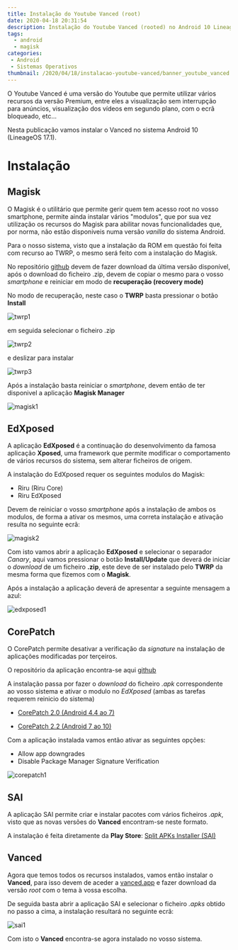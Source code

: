 ```yaml
---
title: Instalação do Youtube Vanced (root)
date: 2020-04-18 20:31:54
description: Instalação do Youtube Vanced (rooted) no Android 10 LineageOS 17.1
tags: 
  - android
  - magisk
categories: 
 - Android
 - Sistemas Operativos
thumbnail: /2020/04/18/instalacao-youtube-vanced/banner_youtube_vanced.png
---
```


O Youtube Vanced é uma versão do Youtube que permite utilizar vários recursos da versão Premium, entre eles a visualização sem interrupção para anúncios, visualização dos vídeos em segundo plano, com o ecrã bloqueado, etc...

Nesta publicação vamos instalar o Vanced no sistema Android 10 (LineageOS 17.1).

<!-- more -->

# Instalação

## Magisk

O Magisk é o utilitário que permite gerir quem tem acesso root no vosso smartphone, permite ainda instalar vários "modulos", que por sua vez utilização os recursos do Magisk para abilitar novas funcionalidades que, por norma, não estão disponiveis numa versão *vanilla* do sistema Android.

Para o nosso sistema, visto que a instalação da ROM em questão foi feita com recurso ao TWRP, o mesmo será feito com a instalação do Magisk.

No repositório [github](https://topjohnwu.github.io/Magisk/install.html) devem de fazer download da última versão disponível, após o download do ficheiro .zip, devem de copiar o mesmo para o vosso *smartphone* e reiniciar em modo de **recuperação (recovery mode)**

No modo de recuperação, neste caso o **TWRP** basta pressionar o botão **Install** 

![twrp1](twrp1.png)

em seguida selecionar o ficheiro .zip 

![twrp2](twrp2.png)

e deslizar para instalar
 
 ![twrp3](twrp3.png)

 Após a instalação basta reiniciar o *smartphone*, devem então de ter disponivel a aplicação **Magisk Manager**

 ![magisk1](magisk.png)

 ## EdXposed

 A aplicação **EdXposed** é a continuação do desenvolvimento da famosa aplicação **Xposed**, uma framework que permite modificar o comportamento de vários recursos do sistema, sem alterar ficheiros de origem.

 A instalação do EdXposed requer os seguintes modulos do Magisk:

 * Riru (Riru Core)
 * Riru EdXposed

 Devem de reiniciar o vosso *smartphone* após a instalação de ambos os modulos, de forma a ativar os mesmos, uma correta instalação e ativação resulta no seguinte ecrã:

![magisk2](magisk2.png)

Com isto vamos abrir a aplicação **EdXposed** e selecionar o separador *Canary*, aqui vamos pressionar o botão **Install/Update** que deverá de iniciar o *download* de um ficheiro **.zip**, este deve de ser instalado pelo **TWRP** da mesma forma que fizemos com o **Magisk**.

Após a instalação a aplicação deverá de apresentar a seguinte mensagem a azul:

![edxposed1](edxposed.png)

## CorePatch

O CorePatch permite desativar a verificação da *signature* na instalação de aplicações modificadas por terçeiros.

O repositório da aplicação encontra-se aqui [github](https://github.com/coderstory/CorePatch)

A instalação passa por fazer o *download* do ficheiro *.apk* correspondente ao vosso sistema e ativar o modulo no *EdXposed* (ambas as tarefas requerem reinicio do sistema)

* [CorePatch 2.0 (Android 4.4 ao 7)](https://mega.nz/file/cM1ShaiI#d8wO6wCurgiOWAPjAL1gJA52E9M-vNFEbuwSfkj_5SE)

* [CorePatch 2.2 (Android 7 ao 10)](https://mega.nz/file/dQ02DaLA#0Yjg40AHQOUxY7i_7ku5Q2zbGK1c2IH_DTCaXYzxWaE)

Com a aplicação instalada vamos então ativar as seguintes opções:

* Allow app downgrades
* Disable Package Manager Signature Verification

![corepatch1](corepatch.png)

## SAI

A aplicação SAI permite criar e instalar pacotes com vários ficheiros *.apk*, visto que as novas versões do **Vanced** encontram-se neste formato.

A instalação é feita diretamente da **Play Store**: [Split APKs Installer (SAI)](https://play.google.com/store/apps/details?id=com.aefyr.sai&hl=en_US)

## Vanced

Agora que temos todos os recursos instalados, vamos então instalar o **Vanced**, para isso devem de aceder a [vanced.app](https://vanced.app/) e fazer download da versão *root* com o tema à vossa escolha.

De seguida basta abrir a aplicação SAI e selecionar o ficheiro *.apks* obtido no passo a cima, a instalação resultará no seguinte ecrã:

![sai1](sai.png)

Com isto o **Vanced** encontra-se agora instalado no vosso sistema.
